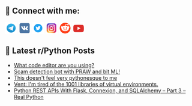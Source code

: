 ## 🔎 Connect with me:
[<img src="https://github.com/bullbesh/bullbesh/blob/main/images/Telegram.png" width="32" height="32" />](https://t.me/bullbesh)
[<img src="https://github.com/bullbesh/bullbesh/blob/main/images/VK.png" width="32" height="32" />](https://vk.com/bullbesh)
[<img src="https://github.com/bullbesh/bullbesh/blob/main/images/Twitter.png" width="32" height="32" />](https://twitter.com/bullbesh1)
[<img src="https://github.com/bullbesh/bullbesh/blob/main/images/Instagram.png" width="32" height="32" />](https://www.instagram.com/bullbesh)
[<img src="https://github.com/bullbesh/bullbesh/blob/main/images/Reddit.png" width="32" height="32" />](https://www.reddit.com/user/bullbesh)
[<img src="https://github.com/bullbesh/bullbesh/blob/main/images/YouTube.png" width="32" height="32" />](https://www.youtube.com/channel/UCtfjRs6uzgq5mfm8S06WTcg)

## 📕 Latest r/Python Posts
<!-- BLOG-POST-LIST:START -->
- [What code editor are you using?](https://www.reddit.com/r/Python/comments/z1x7g1/what_code_editor_are_you_using/)
- [Scam detection bot with PRAW and bit ML!](https://www.reddit.com/r/Python/comments/z1wt4c/scam_detection_bot_with_praw_and_bit_ml/)
- [This doesn&#39;t feel very pythonesque to me](https://www.reddit.com/r/Python/comments/z1w1d6/this_doesnt_feel_very_pythonesque_to_me/)
- [Vent: I&#39;m tired of the 1001 libraries of virtual environments.](https://www.reddit.com/r/Python/comments/z1v0f1/vent_im_tired_of_the_1001_libraries_of_virtual/)
- [Python REST APIs With Flask, Connexion, and SQLAlchemy – Part 3 – Real Python](https://www.reddit.com/r/Python/comments/z1utsv/python_rest_apis_with_flask_connexion_and/)
<!-- BLOG-POST-LIST:END -->
